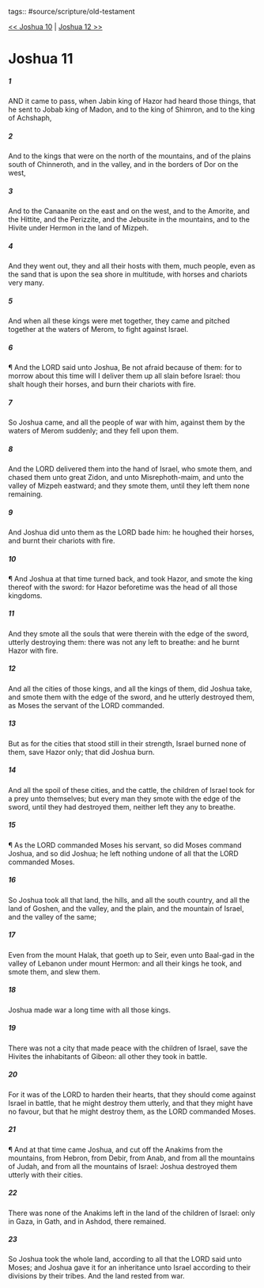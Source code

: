 tags:: #source/scripture/old-testament

[<< Joshua 10](/Old_Testament/06_Joshua/Joshua_10.md) | [Joshua 12 >>](/Old_Testament/06_Joshua/Joshua_12.md)

# Joshua 11

##### 1

AND it came to pass, when Jabin king of Hazor had heard those things, that he sent to Jobab king of Madon, and to the king of Shimron, and to the king of Achshaph,

##### 2

And to the kings that were on the north of the mountains, and of the plains south of Chinneroth, and in the valley, and in the borders of Dor on the west,

##### 3

And to the Canaanite on the east and on the west, and to the Amorite, and the Hittite, and the Perizzite, and the Jebusite in the mountains, and to the Hivite under Hermon in the land of Mizpeh.

##### 4

And they went out, they and all their hosts with them, much people, even as the sand that is upon the sea shore in multitude, with horses and chariots very many.

##### 5

And when all these kings were met together, they came and pitched together at the waters of Merom, to fight against Israel.

##### 6

¶ And the LORD said unto Joshua, Be not afraid because of them: for to morrow about this time will I deliver them up all slain before Israel: thou shalt hough their horses, and burn their chariots with fire.

##### 7

So Joshua came, and all the people of war with him, against them by the waters of Merom suddenly; and they fell upon them.

##### 8

And the LORD delivered them into the hand of Israel, who smote them, and chased them unto great Zidon, and unto Misrephoth-maim, and unto the valley of Mizpeh eastward; and they smote them, until they left them none remaining.

##### 9

And Joshua did unto them as the LORD bade him: he houghed their horses, and burnt their chariots with fire.

##### 10

¶ And Joshua at that time turned back, and took Hazor, and smote the king thereof with the sword: for Hazor beforetime was the head of all those kingdoms.

##### 11

And they smote all the souls that were therein with the edge of the sword, utterly destroying them: there was not any left to breathe: and he burnt Hazor with fire.

##### 12

And all the cities of those kings, and all the kings of them, did Joshua take, and smote them with the edge of the sword, and he utterly destroyed them, as Moses the servant of the LORD commanded.

##### 13

But as for the cities that stood still in their strength, Israel burned none of them, save Hazor only; that did Joshua burn.

##### 14

And all the spoil of these cities, and the cattle, the children of Israel took for a prey unto themselves; but every man they smote with the edge of the sword, until they had destroyed them, neither left they any to breathe.

##### 15

¶ As the LORD commanded Moses his servant, so did Moses command Joshua, and so did Joshua; he left nothing undone of all that the LORD commanded Moses.

##### 16

So Joshua took all that land, the hills, and all the south country, and all the land of Goshen, and the valley, and the plain, and the mountain of Israel, and the valley of the same;

##### 17

Even from the mount Halak, that goeth up to Seir, even unto Baal-gad in the valley of Lebanon under mount Hermon: and all their kings he took, and smote them, and slew them.

##### 18

Joshua made war a long time with all those kings.

##### 19

There was not a city that made peace with the children of Israel, save the Hivites the inhabitants of Gibeon: all other they took in battle.

##### 20

For it was of the LORD to harden their hearts, that they should come against Israel in battle, that he might destroy them utterly, and that they might have no favour, but that he might destroy them, as the LORD commanded Moses.

##### 21

¶ And at that time came Joshua, and cut off the Anakims from the mountains, from Hebron, from Debir, from Anab, and from all the mountains of Judah, and from all the mountains of Israel: Joshua destroyed them utterly with their cities.

##### 22

There was none of the Anakims left in the land of the children of Israel: only in Gaza, in Gath, and in Ashdod, there remained.

##### 23

So Joshua took the whole land, according to all that the LORD said unto Moses; and Joshua gave it for an inheritance unto Israel according to their divisions by their tribes. And the land rested from war.
